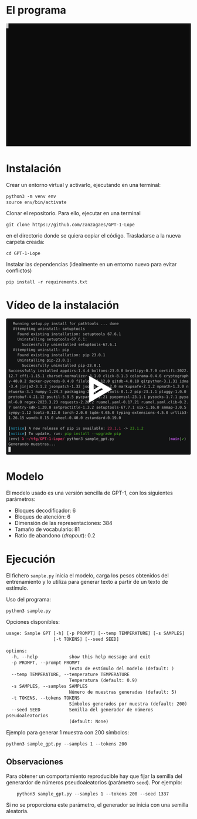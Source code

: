 # El programa

![Prueba](./video_usage.svg)

# Instalación
Crear un entorno virtual y activarlo, ejecutando en una terminal:

	python3 -m venv env
	source env/bin/activate

Clonar el repositorio. Para ello, ejecutar en una terminal

    git clone https://github.com/zanzagaes/GPT-1-Lope

en el directorio donde se quiera copiar el código. Trasladarse a la nueva carpeta creada:

    cd GPT-1-Lope

Instalar las dependencias (idealmente en un entorno nuevo para evitar conflictos)

	pip install -r requirements.txt

# Vídeo de la instalación
	
[![asciicast](./video.svg)](https://asciinema.org/a/0bFjnsNEMPKJcKonykj0ATJo9)

# Modelo
El modelo usado es una versión sencilla de GPT-1, con los siguientes parámetros:

- Bloques decodificador: 6
- Bloques de atención: 6
- Dimensión de las representaciones: 384
- Tamaño de vocabulario: 81
- Ratio de abandono (*dropout*): 0.2

# Ejecución
El fichero `sample.py` inicia el modelo, carga los pesos obtenidos del entrenamiento y lo utiliza para generar texto a partir de un texto de estímulo.

Uso del programa:
	
	python3 sample.py
	
Opciones disponibles:

	usage: Sample GPT [-h] [-p PROMPT] [--temp TEMPERATURE] [-s SAMPLES]
	                  [-t TOKENS] [--seed SEED]
	
	options:
	  -h, --help            show this help message and exit
	  -p PROMPT, --prompt PROMPT
	                        Texto de estímulo del modelo (default: )
	  --temp TEMPERATURE, --temperature TEMPERATURE
	                        Temperatura (default: 0.9)
	  -s SAMPLES, --samples SAMPLES
	                        Número de muestras generadas (default: 5)
	  -t TOKENS, --tokens TOKENS
	                        Símbolos generados por muestra (default: 200)
	  --seed SEED           Semilla del generador de números pseudoaleatorios
	                        (default: None)
	                        
Ejemplo para generar 1 muestra con 200 símbolos:

	python3 sample_gpt.py --samples 1 --tokens 200
	
## Observaciones
Para obtener un comportamiento reproducible hay que fijar la semilla del generardor de números pseudoaleatorios (parámetro `seed`). Por ejemplo:

		python3 sample_gpt.py --samples 1 --tokens 200 --seed 1337
		
Si no se proporciona este parámetro, el generador se inicia con una semilla aleatoria.
